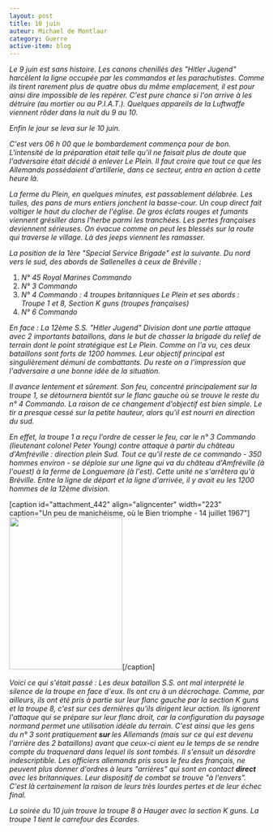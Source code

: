 ```yaml
---
layout: post
title: 10 juin
auteur: Michael de Montlaur
category: Guerre
active-item: blog
---
```

<em>Le 9 juin est sans histoire. Les canons chenillés des "Hitler Jugend" harcèlent la ligne occupée par les commandos et les parachutistes. Comme ils tirent rarement plus de quatre obus du même emplacement, il est pour ainsi dire impossible de les repérer. C'est pure chance si l'on arrive à les détruire (au mortier ou au P.I.A.T.). Quelques appareils de la Luftwaffe viennent rôder dans la nuit du 9 au 10.</em>

<em>Enfin le jour se leva sur le 10 juin.</em>

<em>C'est vers 06 h 00 que le bombardement commença pour de bon. L'intensité de la préparation était telle qu'il ne faisait plus de doute que l'adversaire était décidé à enlever Le Plein. Il faut croire que tout ce que les Allemands possédaient d'artillerie, dans ce secteur, entra en action à cette heure là.</em>

<em>La ferme du Plein, en quelques minutes, est passablement délabrée. Les tuiles, des pans de murs entiers jonchent la basse-cour. Un coup direct fait voltiger le haut du clocher de l'église. De gros éclats rouges et fumants viennent grésiller dans l'herbe parmi les tranchées. Les pertes françaises deviennent sérieuses. On évacue comme on peut les blessés sur la route qui traverse le village. Là des jeeps viennent les ramasser.</em>

<em>La position de la 1ère "Special Service Brigade" est la suivante. Du nord vers le sud, des abords de Sallenelles à ceux de Bréville :</em>
<ol>
	<li><em>N° 45 Royal Marines Commando</em></li>
	<li><em>N° 3 Commando</em></li>
	<li><em>N° 4 Commando : 4 troupes britanniques
Le Plein et ses abords : Troupe 1 et 8, Section K guns (troupes françaises)</em></li>
	<li><em>N° 6 Commando</em></li>
</ol>
<em>En face :
La 12ème S.S. "Hitler Jugend" Division dont une partie attaque avec 2 importants bataillons, dans le but de chasser la brigade du relief de terrain dont le point stratégique est Le Plein. Comme on l'a vu, ces deux bataillons sont forts de 1200 hommes. Leur objectif principal est singulièrement démuni de combattants. Du reste on a l'impression que l'adversaire a une bonne idée de la situation.</em>

<em>Il avance lentement et sûrement. Son feu, concentré principalement sur la troupe 1, se détournera bientôt sur le flanc gauche où se trouve le reste du n° 4 Commando. La raison de ce changement d'objectif est bien simple. Le tir a presque cessé sur la petite hauteur, alors qu'il est nourri en direction du sud.</em>

<em>En effet, la troupe 1 a reçu l'ordre de cesser le feu, car le n° 3 Commando (lieutenant colonel Peter Young) contre attaque à partir du château d'Amfréville : direction plein Sud. Tout ce qu'il reste de ce commando - 350 hommes environ - se déploie sur une ligne qui va du château d'Amfréville (à l'ouest) à la ferme de Longuemare (à l'est). Cette unité ne s'arrêtera qu'à Bréville. Entre la ligne de départ et la ligne d'arrivée, il y avait eu les 1200 hommes de la 12ème division.</em>

[caption id="attachment_442" align="aligncenter" width="223" caption="Un peu de manichéisme, où le Bien triomphe - 14 juillet 1967"]<em><em><a href="/photos/wordpress/Un-peu-de-manicheisme-où-le-Bien-triomphe.jpg"><img class="size-medium wp-image-442" title="Un peu de manicheisme, où le Bien triomphe" src="/photos/wordpress/Un-peu-de-manicheisme-où-le-Bien-triomphe-223x300.jpg" alt="" width="223" height="300" /></a></em></em>[/caption]

<em>Voici ce qui s'était passé :
Les deux bataillon S.S. ont mal interprété le silence de la troupe en face d'eux. Ils ont cru à un décrochage. Comme, par ailleurs, ils ont été pris à partie sur leur flanc gauche par la section K guns et la troupe 8, c'est sur ces dernières qu'ils dirigent leur action. Ils ignorent l'attaque qui se prépare sur leur flanc droit, car la configuration du paysage normand permet une utilisation idéale du terrain. C'est ainsi que les gens du n° 3 sont pratiquement <strong>sur </strong>les Allemands (mais sur ce qui est devenu l'arrière des 2 bataillons) avant que ceux-ci aient eu le temps de se rendre compte du traquenard dans lequel ils sont tombés. Il s'ensuit un désordre indescriptible. Les officiers allemands pris sous le feu des français, ne peuvent plus donner d'ordres à leurs "arrières" qui sont en contact <strong>direct </strong>avec les britanniques. Leur dispositif de combat se trouve "à l'envers". C'est là certainement la raison de leurs très lourdes pertes et de leur échec final.</em>

<em>La soirée du 10 juin trouve la troupe 8 à Hauger avec la section K guns. La troupe 1 tient le carrefour des Ecardes.</em>
